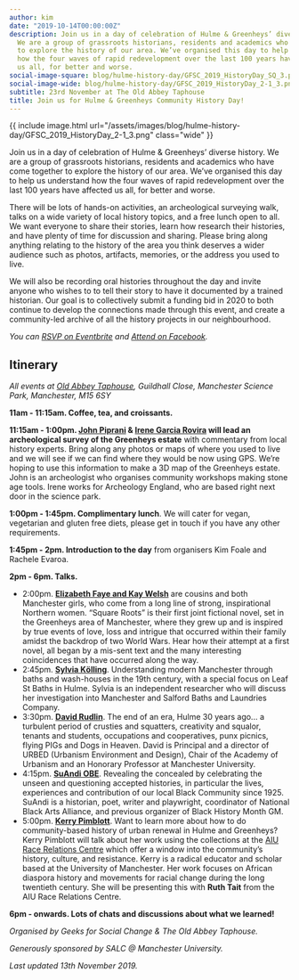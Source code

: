 ```yaml
---
author: kim
date: "2019-10-14T00:00:00Z"
description: Join us in a day of celebration of Hulme & Greenheys’ diverse history.
  We are a group of grassroots historians, residents and academics who have come together
  to explore the history of our area. We’ve organised this day to help us understand
  how the four waves of rapid redevelopment over the last 100 years have affected
  us all, for better and worse.
social-image-square: blog/hulme-history-day/GFSC_2019_HistoryDay_SQ_3.png
social-image-wide: blog/hulme-history-day/GFSC_2019_HistoryDay_2-1_3.png
subtitle: 23rd November at The Old Abbey Taphouse
title: Join us for Hulme & Greenheys Community History Day!
---
```


{{ include image.html url="/assets/images/blog/hulme-history-day/GFSC_2019_HistoryDay_2-1_3.png" class="wide" }}

Join us in a day of celebration of Hulme & Greenheys’ diverse history. We are a group of grassroots historians, residents and academics who have come together to explore the history of our area. We’ve organised this day to help us understand how the four waves of rapid redevelopment over the last 100 years have affected us all, for better and worse.

There will be lots of hands-on activities, an archeological surveying walk, talks on a wide variety of local history topics, and a free lunch open to all. We want everyone to share their stories, learn how research their histories, and have plenty of time for discussion and sharing. Please bring along anything relating to the history of the area you think deserves a wider audience such as photos, artifacts, memories, or the address you used to live.

We will also be recording oral histories throughout the day and invite anyone who wishes to to tell their story to have it documented by a trained historian. Our goal is to collectively submit a funding bid in 2020 to both continue to develop the connections made through this event, and create a community-led archive of all the history projects in our neighbourhood.

_You can [RSVP on Eventbrite](https://www.eventbrite.co.uk/e/hulme-greenheys-community-history-day-tickets-78439365253?utm-medium=discovery&utm-campaign=social&utm-content=attendeeshare&aff=escb&utm-source=cp&utm-term=listing) and [Attend on Facebook](https://www.facebook.com/events/454303218764920/)._

## Itinerary

_All events at [Old Abbey Taphouse](https://goo.gl/maps/jW2eVPYtBw8QGm738), Guildhall Close, Manchester Science Park, Manchester, M15 6SY_

**11am - 11:15am. Coffee, tea, and croissants.**

**11:15am - 1:00pm. [John Piprani](https://learningthroughmakingblog.wordpress.com/) & [Irene Garcia Rovira](https://www.arch-wales.co.uk/irene-garcia-rovira/) will lead an archeological survey of the Greenheys estate** with commentary from local history experts. Bring along any photos or maps of where you used to live and we will see if we can find where they would be now using GPS. We’re hoping to use this information to make a 3D map of the Greenheys estate. John is an archeologist who organises community workshops making stone age tools. Irene works for Archeology England, who are based right next door in the science park.

**1:00pm - 1:45pm. Complimentary lunch**. We will cater for vegan, vegetarian and gluten free diets, please get in touch if you have any other requirements.

**1:45pm - 2pm. Introduction to the day** from organisers Kim Foale and Rachele Evaroa.

**2pm - 6pm. Talks.**

 * 2:00pm. [**Elizabeth Faye and Kay Welsh**](https://squareroots.webs.com/) are cousins and both Manchester girls, who come from a long line of strong, inspirational Northern women. “Square Roots” is their first joint fictional novel, set in the Greenheys area of Manchester, where they grew up and is inspired by true events of love, loss and intrigue that occurred within their family amidst the backdrop of two World Wars. Hear how their attempt at a first novel, all began by a mis-sent text and the many interesting coincidences that have occurred along the way.
 * 2:45pm. [**Sylvia Kӧlling**](https://cassowaryproject.org). Understanding modern Manchester through baths and wash-houses in the 19th century, with a special focus on Leaf St Baths in Hulme. Sylvia is an independent researcher who will discuss her investigation into Manchester and Salford Baths and Laundries Company.
 * 3:30pm. [**David Rudlin**](http://urbed.coop/). The end of an era, Hulme 30 years ago... a turbulent period of crusties and squatters, creativity and squalor, tenants and students, occupations and cooperatives, punx picnics, flying PIGs and Dogs in Heaven. David is Principal and a director of URBED (Urbanism Environment and Design), Chair of the Academy of Urbanism and an Honorary Professor at Manchester University.
 * 4:15pm. [**SuAndi OBE**](https://ourmothers.org/). Revealing the concealed by celebrating the unseen and questioning accepted histories, in particular the lives, experiences and contribution of our local Black Community since 1925. SuAndi is a historian, poet, writer and playwright, coordinator of National Black Arts Alliance, and previous organizer of Black History Month GM.
 * 5:00pm. [**Kerry Pimblott**](https://www.kerrypimblott.com). Want to learn more about how to do community-based history of urban renewal in Hulme and Greenheys? Kerry Pimblott will talk about her work using the collections at the [AIU Race Relations Centre](http://www.racearchive.manchester.ac.uk/) which offer a window into the community’s history, culture, and resistance. Kerry is a radical educator and scholar based at the University of Manchester. Her work focuses on African diaspora history and movements for racial change during the long twentieth century. She will be presenting this with **Ruth Tait** from the AIU Race Relations Centre.

**6pm - onwards. Lots of chats and discussions about what we learned!**

_Organised by Geeks for Social Change & The Old Abbey Taphouse._

_Generously sponsored by SALC @ Manchester University._

_Last updated 13th November 2019._
